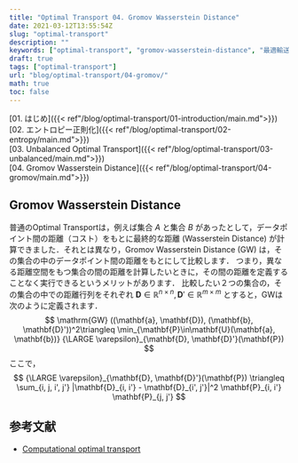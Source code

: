 ```yaml
---
title: "Optimal Transport 04. Gromov Wasserstein Distance"
date: 2021-03-12T13:55:54Z
slug: "optimal-transport"
description: ""
keywords: ["optimal-transport", "gromov-wasserstein-distance", "最適輸送理論", "最適輸送問題", "Gromov Wasserstein Dsitance"]
draft: true
tags: ["optimal-transport"]
url: "blog/optimal-transport/04-gromov/"
math: true
toc: false
---
```

[01. はじめ]({{< ref"/blog/optimal-transport/01-introduction/main.md">}})  
[02. エントロピー正則化]({{< ref"/blog/optimal-transport/02-entropy/main.md">}})  
[03. Unbalanced Optimal Transport]({{< ref"/blog/optimal-transport/03-unbalanced/main.md">}})  
[04. Gromov Wasserstein Distance]({{< ref"/blog/optimal-transport/04-gromov/main.md">}})  
## Gromov Wasserstein Distance
普通のOptimal Transportは，例えば集合 $A$ と集合 $B$ があったとして，データポイント間の距離（コスト）をもとに最終的な距離 (Wasserstein Distance) が計算できました．それとは異なり，Gromov Wasserstein Distance (GW) は，その集合の中のデータポイント間の距離をもとにして比較します．
つまり，異なる距離空間をもつ集合の間の距離を計算したいときに，その間の距離を定義することなく実行できるというメリットがあります．
比較したい２つの集合の，その集合の中での距離行列をそれぞれ $\mathbf{D} \in \mathbb{R}^{n\times n}, \mathbf{D}' \in \mathbb{R}^{m\times m}$
とすると，GWは次のように定義されます．
$$
\mathrm{GW} ((\mathbf{a}, \mathbf{D}), (\mathbf{b}, \mathbf{D}'))^2\triangleq 
\min_{\mathbf{P}\in\mathbf{U}(\mathbf{a}, \mathbf{b})} {\LARGE \varepsilon}_{\mathbf{D}, \mathbf{D}'}(\mathbf{P}) 
$$
ここで，
$$
{\LARGE \varepsilon}_{\mathbf{D}, \mathbf{D}'}(\mathbf{P}) \triangleq \sum_{i, j, i', j'} |\mathbf{D}_{i, i'} - \mathbf{D}_{i', j'}|^2 \mathbf{P}_{i, i'} \mathbf{P}_{j, j'}
$$

## 参考文献  
- [Computational optimal transport](https://arxiv.org/abs/1803.00567)
